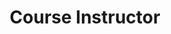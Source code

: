 ---
title: Course Instructor
order: 1
courses:
  - code: AER 521
    title: Mobile Robotics and Perception
    terms: Winter 2018
    img: /assets/img/qbot.png
    description: This course addresses fundamentals of mobile robotics and sensor-based perception for applications such as space exploration, search and rescue, mining, self-driving cars, unmanned aerial vehicles, autonomous underwater vehicles, etc. Topics include sensors and their principles, state estimation, computer vision, control architectures, localization, mapping, planning, path tracking, and software frameworks.
    note: "Previously: Teaching Assistant &ndash; Winter 2016-2017"
---